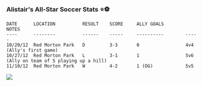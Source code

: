 ### Alistair's All-Star Soccer Stats :star::soccer:

```
DATE      LOCATION          RESULT    SCORE     ALLY GOALS        NOTES
----      --------          ------    -----     ----------        -----
10/20/12  Red Morton Park   D         3-3       0                 4v4 (Ally's first game)
10/27/12  Red Morton Park   L         3-1       1                 5v6 (Ally on team of 5 playing up a hill)
11/10/12  Red Morton Park   W         4-2       1 (OG)            5v5
```

![](http://i.imgur.com/tp2k8.png)
